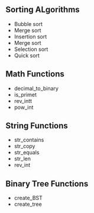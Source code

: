 
<h2>Sorting ALgorithms</h2>
<ul>
  <li>Bubble sort</li>
  <li>Merge sort</li>
  <li>Insertion sort</li>
  <li>Merge sort</li>
  <li>Selection sort</li>
  <li>Quick sort</li>
</ul>

<h2>Math Functions</h2>
<ul>
  <li>decimal_to_binary</li>
  <li>is_primet</li>
  <li>rev_intt</li>
  <li>pow_int</li>
</ul>

<h2>String Functions</h2>
<ul>
  <li>str_contains</li>
  <li>str_copy</li>
  <li>str_equals</li>
  <li>str_len</li>
  <li>rev_int</li>
</ul>

<h2>Binary Tree Functions</h2>
<ul>
  <li>create_BST</li>
  <li>create_tree</li>
</ul>
